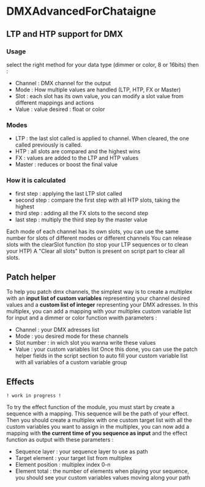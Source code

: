 # DMXAdvancedForChataigne

## LTP and HTP support for DMX

### Usage
select the right method for your data type (dimmer or color, 8 or 16bits) then :
- Channel : DMX channel for the output
- Mode : How multiple values are handled (LTP, HTP, FX or Master)
- Slot : each slot has its own value, you can modify a slot value from different mappings and actions
- Value : value desired : float or color

### Modes
- LTP : the last slot called is applied to channel. When cleared, the one called previously is called.
- HTP : all slots are compared and the highest wins
- FX : values are added to the LTP and HTP values
- Master : reduces or boost the final value

### How it is calculated
- first step : applying the last LTP slot called
- second step : compare the first step with all HTP slots, taking the highest
- third step : adding all the FX slots to the second step
- last step : multiply the third step by the master value

Each mode of each channel has its own slots, you can use the same number for slots of different modes or different channels
You can release slots with the clearSlot function (to stop your LTP sequences or to clean your HTP)
A "Clear all slots" button is present on script part to clear all slots.


## Patch helper
To help you patch dmx channels, the simplest way is to create a multiplex with an **input list of custom variables** representing your channel desired values and a **custom list of integer** representing your DMX adresses.
In this multiplex, you can add a mapping with your multiplex custom variable list for input and a dimmer or color function wwith parameters : 
- Channel : your DMX adresses list
- Mode : you desired mode for these channels
- Slot number : in wich slot you wanna write these values
- Value : your custom variables list
Once this done, you can use the patch helper fields in the script section to auto fill your custom variable list with all variables of a custom variable group



## Effects
	! work in progress !
To try the effect function of the module, you must start by create a sequence with a mapping.
This sequence will be the path of your effect.
Then you should create a multiplex with one custom target list with all the custom variables you want to assign
in the multiplex, you can now add a mapping with **the current time of you sequence as input** and the effect function as output with these parameters :
- Sequence layer : your sequence layer to use as path
- Target element : your target list from multiplex
- Element position : multiplex index 0-n
- Element total : the number of elements 
when playing your sequence, you should see your custom variables values moving along your path

